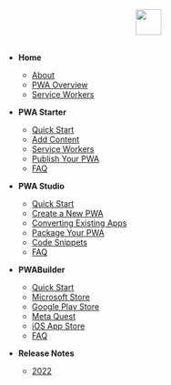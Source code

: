 <div align=center>
  <img width="45" src="assets/icons/pwa-builder.png">
</div>
<br>

- **Home** 
  - [About](/ "PWABuilder Suite Documentation")
  - [PWA Overview](/home/pwa-intro "Beginner's Guide to PWA")
  - [Service Workers](/home/sw-intro "Service Workers")

- **PWA Starter** 
  - [Quick Start](/starter/quick-start "PWA Starter - Quick Start")
  - [Add Content](/starter/adding-content "PWA Starter - Add Content To Your PWA")
  - [Service Workers](/starter/service-worker "PWA Starter - Using Service Workers")
  - [Publish Your PWA](/starter/publish "PWA Starter - Publish Your PWA to the Web")
  - [FAQ](/starter/faq "PWA Starter - FAQ")
  
- **PWA Studio**
  - [Quick Start](/studio/quick-start "PWA Studio - Quick Start")
  - [Create a New PWA](/studio/create-new "PWA Studio - Create a New PWA")
  - [Converting Existing Apps](/studio/existing-app "PWA Studio - Converting Existing Apps")
  - [Package Your PWA](/studio/package "PWA Studio - Package Your PWA For Stores")
  - [Code Snippets](/studio/snippets "PWA Studio - Code Snippets")
  - [FAQ](/studio/faq "PWA Studio - FAQ")

- **PWABuilder**
  - [Quick Start](/builder/quick-start "PWABuilder - Quick Start" )
  - [Microsoft Store](/builder/windows "PWABuilder - Packaging for the Microsoft Store")
  - [Google Play Store](/builder/android "PWABuilder - Packaging for the Google Play Store")
  - [Meta Quest](/builder/meta "PWABuilder - Meta Quest")
  - [iOS App Store](/builder/app-store "PWABuilder - Packaging for the App Store")
  - [FAQ](/builder/faq "PWABuilder - FAQ")

- **Release Notes**
  - [2022](/release-notes/2022 "Release Notes - 2022")
